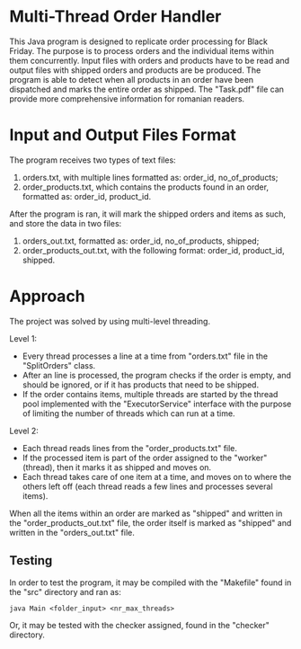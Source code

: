 # Multi-Thread Order Handler

This Java program is designed to replicate order processing for Black Friday. The purpose is to process orders and the individual items within them concurrently. Input files with orders and products have to be read and output files with shipped orders and products are be produced. The program is able to detect when all products in an order have been dispatched and marks the entire order as shipped. The "Task.pdf" file can provide more comprehensive information for romanian readers.

# Input and Output Files Format

The program receives two types of text files:

1. orders.txt, with multiple lines formatted as: order_id, no_of_products;
2. order_products.txt, which contains the products found in an order, formatted as: order_id, product_id.

After the program is ran, it will mark the shipped orders and items as such, and store the data in two files:

1. orders_out.txt, formatted as: order_id, no_of_products, shipped;
2. order_products_out.txt, with the following format: order_id, product_id, shipped.

# Approach

The project was solved by using multi-level threading.

Level 1:
- Every thread processes a line at a time from "orders.txt" file in the "SplitOrders" class.
- After an line is processed, the program checks if the order is empty, and should be ignored, or if it has products that need to be shipped.
- If the order contains items, multiple threads are started by the thread pool implemented with the "ExecutorService" interface with the purpose of limiting the number of threads which can run at a time.

Level 2:
- Each thread reads lines from the "order_products.txt" file.
- If the processed item is part of the order assigned to the "worker" (thread), then it marks it as shipped and moves on.
- Each thread takes care of one item at a time, and moves on to where the others left off (each thread reads a few lines and processes several items).

When all the items within an order are marked as "shipped" and written in the "order_products_out.txt" file, the order itself is marked as "shipped" and written in the "orders_out.txt" file.

## Testing

In order to test the program, it may be compiled with the "Makefile" found in the "src" directory and ran as:
```
java Main <folder_input> <nr_max_threads>
```

Or, it may be tested with the checker assigned, found in the "checker" directory.
